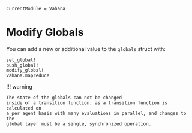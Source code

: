 ```@meta
CurrentModule = Vahana
```

# Modify Globals 

You can add a new or additional value to the `globals` struct with:

```@docs
set_global!
push_global!
modify_global!
Vahana.mapreduce
```

!!! warning

	The state of the globals can not be changed 
	inside of a transition function, as a transition function is calculated on 
	a per agent basis with many evaluations in parallel, and changes to the
	global layer must be a single, synchronized operation.

